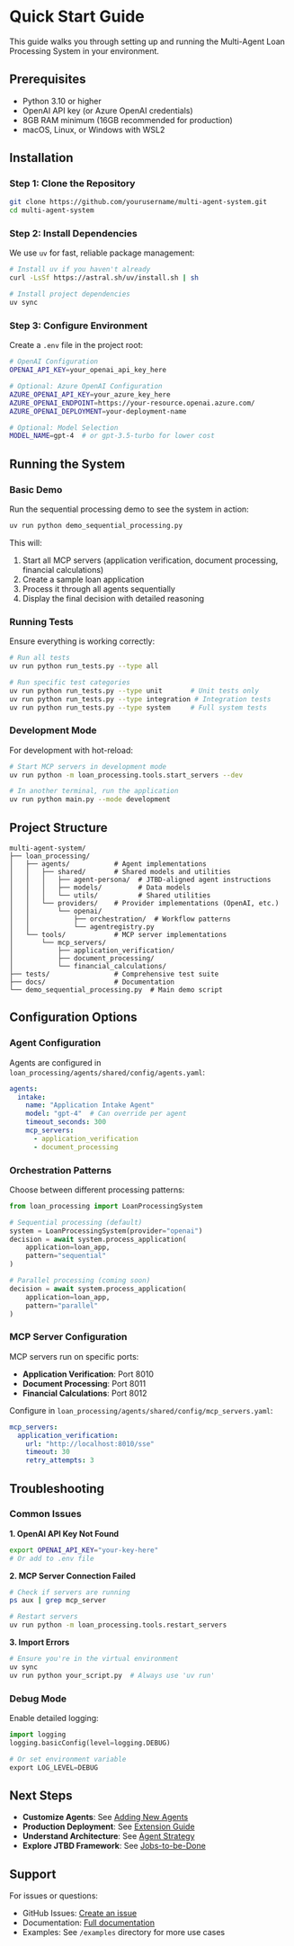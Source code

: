 # Quick Start Guide

This guide walks you through setting up and running the Multi-Agent Loan Processing System in your environment.

## Prerequisites

- Python 3.10 or higher
- OpenAI API key (or Azure OpenAI credentials)
- 8GB RAM minimum (16GB recommended for production)
- macOS, Linux, or Windows with WSL2

## Installation

### Step 1: Clone the Repository

```bash
git clone https://github.com/yourusername/multi-agent-system.git
cd multi-agent-system
```

### Step 2: Install Dependencies

We use `uv` for fast, reliable package management:

```bash
# Install uv if you haven't already
curl -LsSf https://astral.sh/uv/install.sh | sh

# Install project dependencies
uv sync
```

### Step 3: Configure Environment

Create a `.env` file in the project root:

```bash
# OpenAI Configuration
OPENAI_API_KEY=your_openai_api_key_here

# Optional: Azure OpenAI Configuration
AZURE_OPENAI_API_KEY=your_azure_key_here
AZURE_OPENAI_ENDPOINT=https://your-resource.openai.azure.com/
AZURE_OPENAI_DEPLOYMENT=your-deployment-name

# Optional: Model Selection
MODEL_NAME=gpt-4  # or gpt-3.5-turbo for lower cost
```

## Running the System

### Basic Demo

Run the sequential processing demo to see the system in action:

```bash
uv run python demo_sequential_processing.py
```

This will:
1. Start all MCP servers (application verification, document processing, financial calculations)
2. Create a sample loan application
3. Process it through all agents sequentially
4. Display the final decision with detailed reasoning

### Running Tests

Ensure everything is working correctly:

```bash
# Run all tests
uv run python run_tests.py --type all

# Run specific test categories
uv run python run_tests.py --type unit       # Unit tests only
uv run python run_tests.py --type integration # Integration tests
uv run python run_tests.py --type system     # Full system tests
```

### Development Mode

For development with hot-reload:

```bash
# Start MCP servers in development mode
uv run python -m loan_processing.tools.start_servers --dev

# In another terminal, run the application
uv run python main.py --mode development
```

## Project Structure

```
multi-agent-system/
├── loan_processing/
│   ├── agents/           # Agent implementations
│   │   ├── shared/       # Shared models and utilities
│   │   │   ├── agent-persona/  # JTBD-aligned agent instructions
│   │   │   ├── models/         # Data models
│   │   │   └── utils/          # Shared utilities
│   │   └── providers/    # Provider implementations (OpenAI, etc.)
│   │       └── openai/
│   │           ├── orchestration/  # Workflow patterns
│   │           └── agentregistry.py
│   └── tools/            # MCP server implementations
│       └── mcp_servers/
│           ├── application_verification/
│           ├── document_processing/
│           └── financial_calculations/
├── tests/                # Comprehensive test suite
├── docs/                 # Documentation
└── demo_sequential_processing.py  # Main demo script
```

## Configuration Options

### Agent Configuration

Agents are configured in `loan_processing/agents/shared/config/agents.yaml`:

```yaml
agents:
  intake:
    name: "Application Intake Agent"
    model: "gpt-4"  # Can override per agent
    timeout_seconds: 300
    mcp_servers:
      - application_verification
      - document_processing
```

### Orchestration Patterns

Choose between different processing patterns:

```python
from loan_processing import LoanProcessingSystem

# Sequential processing (default)
system = LoanProcessingSystem(provider="openai")
decision = await system.process_application(
    application=loan_app,
    pattern="sequential"
)

# Parallel processing (coming soon)
decision = await system.process_application(
    application=loan_app,
    pattern="parallel"
)
```

### MCP Server Configuration

MCP servers run on specific ports:

- **Application Verification**: Port 8010
- **Document Processing**: Port 8011
- **Financial Calculations**: Port 8012

Configure in `loan_processing/agents/shared/config/mcp_servers.yaml`:

```yaml
mcp_servers:
  application_verification:
    url: "http://localhost:8010/sse"
    timeout: 30
    retry_attempts: 3
```

## Troubleshooting

### Common Issues

**1. OpenAI API Key Not Found**
```bash
export OPENAI_API_KEY="your-key-here"
# Or add to .env file
```

**2. MCP Server Connection Failed**
```bash
# Check if servers are running
ps aux | grep mcp_server

# Restart servers
uv run python -m loan_processing.tools.restart_servers
```

**3. Import Errors**
```bash
# Ensure you're in the virtual environment
uv sync
uv run python your_script.py  # Always use 'uv run'
```

### Debug Mode

Enable detailed logging:

```python
import logging
logging.basicConfig(level=logging.DEBUG)

# Or set environment variable
export LOG_LEVEL=DEBUG
```

## Next Steps

- **Customize Agents**: See [Adding New Agents](../adding-new-agents.md)
- **Production Deployment**: See [Extension Guide](../extension-guide.md)
- **Understand Architecture**: See [Agent Strategy](../architecture/agent-strategy.md)
- **Explore JTBD Framework**: See [Jobs-to-be-Done](../architecture/jobs-to-be-done.md)

## Support

For issues or questions:
- GitHub Issues: [Create an issue](https://github.com/yourusername/multi-agent-system/issues)
- Documentation: [Full documentation](../README.md)
- Examples: See `/examples` directory for more use cases